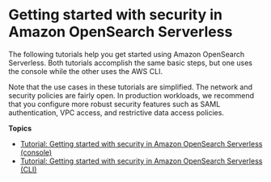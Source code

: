 # Getting started with security in Amazon OpenSearch Serverless<a name="serverless-tutorials"></a>

The following tutorials help you get started using Amazon OpenSearch Serverless\. Both tutorials accomplish the same basic steps, but one uses the console while the other uses the AWS CLI\.

Note that the use cases in these tutorials are simplified\. The network and security policies are fairly open\. In production workloads, we recommend that you configure more robust security features such as SAML authentication, VPC access, and restrictive data access policies\.

**Topics**
+ [Tutorial: Getting started with security in Amazon OpenSearch Serverless \(console\)](gsg-serverless.md)
+ [Tutorial: Getting started with security in Amazon OpenSearch Serverless \(CLI\)](gsg-serverless-cli.md)